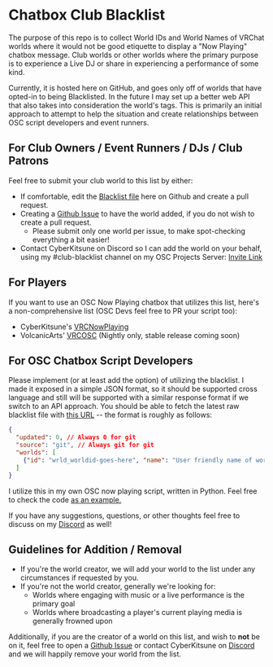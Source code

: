 # Chatbox Club Blacklist
The purpose of this repo is to collect World IDs and World Names of VRChat worlds where it would not be good etiquette to display a "Now Playing" chatbox message. Club worlds or other worlds where the primary purpose is to experience a Live DJ or share in experiencing a performance of some kind.

Currently, it is hosted here on GitHub, and goes only off of worlds that have opted-in to being Blacklisted. In the future I may set up a better web API that also takes into consideration the world's tags. This is primarily an initial approach to attempt to help the situation and create relationships between OSC script developers and event runners.

## For Club Owners / Event Runners / DJs / Club Patrons 
Feel free to submit your club world to this list by either:
* If comfortable, edit the [Blacklist file](https://github.com/cyberkitsune/chatbox-club-blacklist/blob/master/npblacklist.json) here on Github and create a pull request.
* Creating a [Github Issue](https://github.com/cyberkitsune/chatbox-club-blacklist/issues/new/choose) to have the world added, if you do not wish to create a pull request.
  * Please submit only one world per issue, to make spot-checking everything a bit easier!
* Contact CyberKitsune on Discord so I can add the world on your behalf, using my #club-blacklist channel on my OSC Projects Server: [Invite Link](https://discord.gg/QhTpc8Zz)

## For Players
If you want to use an OSC Now Playing chatbox that utilizes this list, here's a non-comprehensive list (OSC Devs feel free to PR your script too):
* CyberKitsune's [VRCNowPlaying](https://github.com/cyberkitsune/vrc-osc-scripts)
* VolcanicArts' [VRCOSC](https://github.com/VolcanicArts/VRCOSC) (Nightly only, stable release coming soon)

## For OSC Chatbox Script Developers
Please implement (or at least add the option) of utilizing the blacklist. I made it exposed in a simple JSON format, so it should be supported cross language and still will be supported with a similar response format if we switch to an API approach.
You should be able to fetch the latest raw blacklist file with [this URL](https://github.com/cyberkitsune/chatbox-club-blacklist/raw/master/npblacklist.json) -- the format is roughly as follows:
```json
{
  "updated": 0, // Always 0 for git
  "source": "git", // Always git for git
  "worlds": [
    {"id": "wrld_worldid-goes-here", "name": "User friendly name of world", "comment": "Comment for internal reasons (can be ignored by client)" },
  ]
}
```

I utilize this in my own OSC now playing script, written in Python. Feel free to check the code [as an example.](https://github.com/cyberkitsune/vrc-osc-scripts/blob/main/VRCNowPlaying/blacklist.py)

If you have any suggestions, questions, or other thoughts feel free to discuss on my [Discord](https://discord.gg/QhTpc8Zz) as well!

## Guidelines for Addition / Removal
* If you're the world creator, we will add your world to the list under any circumstances if requested by you.
* If you're not the world creator, generally we're looking for:
  * Worlds where engaging with music or a live performance is the primary goal
  * Worlds where broadcasting a player's current playing media is generally frowned upon

Additionally, if you are the creator of a world on this list, and wish to __not__ be on it, feel free to open a [Github Issue](https://github.com/cyberkitsune/chatbox-club-blacklist/issues/new/choose) or contact CyberKitsune on [Discord](https://discord.gg/QhTpc8Zz) and we will happily remove your world from the list.
